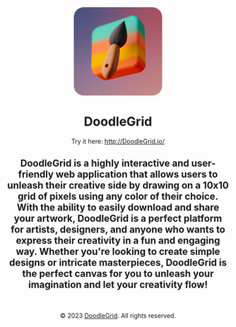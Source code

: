 <div align="center">
<a href="http://DoodleGrid.io/"> <img src="assets/logo-rounded.png" width="200"> </a>
<h1><strong>DoodleGrid</strong></h1>
<p>Try it here: <a href="http://DoodleGrid.io/">http://DoodleGrid.io/</a></p> 
<h2>DoodleGrid is a highly interactive and user-friendly web application that allows users to unleash their creative side by drawing on a 10x10 grid of pixels using any color of their choice. With the ability to easily download and share your artwork, DoodleGrid is a perfect platform for artists, designers, and anyone who wants to express their creativity in a fun and engaging way. Whether you're looking to create simple designs or intricate masterpieces, DoodleGrid is the perfect canvas for you to unleash your imagination and let your creativity flow!</h2>
<br>
</div>

<!-- add copyright notice -->
<div align="center">
<p>© 2023 <a href="http://DoodleGrid.io/">DoodleGrid</a>. All rights reserved.</p>